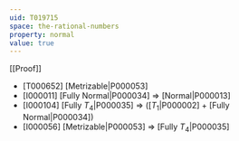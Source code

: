 ```yaml
---
uid: T019715
space: the-rational-numbers
property: normal
value: true
---
```

[[Proof]]

* [T000652] [Metrizable|P000053]
* [I000011] [Fully Normal|P000034] => [Normal|P000013]
* [I000104] [Fully $T_4$|P000035] => ([$T_1$|P000002] + [Fully Normal|P000034])
* [I000056] [Metrizable|P000053] => [Fully $T_4$|P000035]

